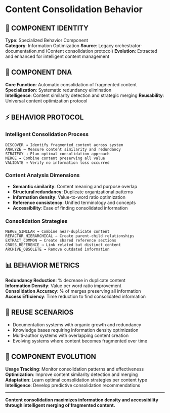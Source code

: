 # Content Consolidation Behavior

## 🎯 COMPONENT IDENTITY
**Type**: Specialized Behavior Component  
**Category**: Information Optimization
**Source**: Legacy orchestrator-documentation.md (Content consolidation protocol)
**Evolution**: Extracted and enhanced for intelligent content management

## 🧬 COMPONENT DNA
**Core Function**: Automatic consolidation of fragmented content  
**Specialization**: Systematic redundancy elimination  
**Intelligence**: Content similarity detection and strategic merging
**Reusability**: Universal content optimization protocol

## ⚡ BEHAVIOR PROTOCOL

### Intelligent Consolidation Process
```
DISCOVER → Identify fragmented content across system
ANALYZE → Measure content similarity and redundancy
STRATEGY → Plan optimal consolidation approach
MERGE → Combine content preserving all value
VALIDATE → Verify no information loss occurred
```

### Content Analysis Dimensions
- **Semantic similarity**: Content meaning and purpose overlap
- **Structural redundancy**: Duplicate organizational patterns
- **Information density**: Value-to-word ratio optimization
- **Reference consistency**: Unified terminology and concepts
- **Accessibility**: Ease of finding consolidated information

### Consolidation Strategies
```
MERGE_SIMILAR → Combine near-duplicate content
REFACTOR_HIERARCHICAL → Create parent-child relationships
EXTRACT_COMMON → Create shared reference sections
CROSS_REFERENCE → Link related but distinct content
ARCHIVE_OBSOLETE → Remove outdated information
```

## 📊 BEHAVIOR METRICS
**Redundancy Reduction**: % decrease in duplicate content  
**Information Density**: Value per word ratio improvement  
**Consolidation Accuracy**: % of merges preserving all information  
**Access Efficiency**: Time reduction to find consolidated information

## 🎯 REUSE SCENARIOS
- Documentation systems with organic growth and redundancy
- Knowledge bases requiring information density optimization
- Multi-author systems with overlapping content creation
- Evolving systems where content becomes fragmented over time

## 🔧 COMPONENT EVOLUTION
**Usage Tracking**: Monitor consolidation patterns and effectiveness  
**Optimization**: Improve content similarity detection and merging  
**Adaptation**: Learn optimal consolidation strategies per content type
**Intelligence**: Develop predictive consolidation recommendations

---
**Content consolidation maximizes information density and accessibility through intelligent merging of fragmented content.**